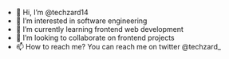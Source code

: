 - 👋 Hi, I’m @techzard14
- 👀 I’m interested in software engineering
- 🌱 I’m currently learning frontend web development
- 💞️ I’m looking to collaborate on frontend projects
- 📫 How to reach me? You can reach me on twitter @techzard_

<!---
techzard14/techzard14 is a ✨ special ✨ repository because its `README.md` (this file) appears on your GitHub profile.
You can click the Preview link to take a look at your changes.
--->
